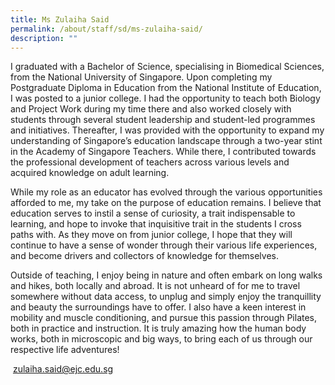 ```yaml
---
title: Ms Zulaiha Said
permalink: /about/staff/sd/ms-zulaiha-said/
description: ""
---
```

I graduated with a Bachelor of Science, specialising in Biomedical Sciences, from the National University of Singapore. Upon completing my Postgraduate Diploma in Education from the National Institute of Education, I was posted to a junior college. I had the opportunity to teach both Biology and Project Work during my time there and also worked closely with students through several student leadership and student-led programmes and initiatives. Thereafter, I was provided with the opportunity to expand my understanding of Singapore’s education landscape through a two-year stint in the Academy of Singapore Teachers. While there, I contributed towards the professional development of teachers across various levels and acquired knowledge on adult learning.

While my role as an educator has evolved through the various opportunities afforded to me, my take on the purpose of education remains. I believe that education serves to instil a sense of curiosity, a trait indispensable to learning, and hope to invoke that inquisitive trait in the students I cross paths with. As they move on from junior college, I hope that they will continue to have a sense of wonder through their various life experiences, and become drivers and collectors of knowledge for themselves.

Outside of teaching, I enjoy being in nature and often embark on long walks and hikes, both locally and abroad. It is not unheard of for me to travel somewhere without data access, to unplug and simply enjoy the tranquillity and beauty the surroundings have to offer. I also have a keen interest in mobility and muscle conditioning, and pursue this passion through Pilates, both in practice and instruction. It is truly amazing how the human body works, both in microscopic and big ways, to bring each of us through our respective life adventures!

 [zulaiha.said@ejc.edu.sg](mailto:zulaiha.said@ejc.edu.sg)